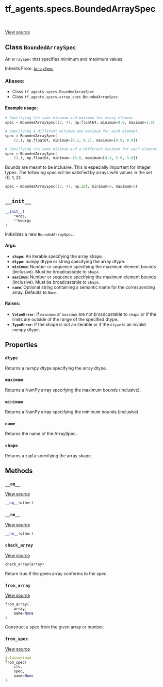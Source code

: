 <div itemscope itemtype="http://developers.google.com/ReferenceObject">
<meta itemprop="name" content="tf_agents.specs.BoundedArraySpec" />
<meta itemprop="path" content="Stable" />
<meta itemprop="property" content="dtype"/>
<meta itemprop="property" content="maximum"/>
<meta itemprop="property" content="minimum"/>
<meta itemprop="property" content="name"/>
<meta itemprop="property" content="shape"/>
<meta itemprop="property" content="__eq__"/>
<meta itemprop="property" content="__init__"/>
<meta itemprop="property" content="__ne__"/>
<meta itemprop="property" content="check_array"/>
<meta itemprop="property" content="from_array"/>
<meta itemprop="property" content="from_spec"/>
</div>

# tf_agents.specs.BoundedArraySpec

<table class="tfo-notebook-buttons tfo-api" align="left">
</table>

<a target="_blank" href="https://github.com/tensorflow/agents/tree/master/tf_agents/specs/array_spec.py">View
source</a>

## Class `BoundedArraySpec`

An `ArraySpec` that specifies minimum and maximum values.

Inherits From: [`ArraySpec`](../../tf_agents/specs/ArraySpec.md)

### Aliases:

* Class `tf_agents.specs.BoundedArraySpec`
* Class `tf_agents.specs.array_spec.BoundedArraySpec`


<!-- Placeholder for "Used in" -->

#### Example usage:

```python
# Specifying the same minimum and maximum for every element.
spec = BoundedArraySpec((3, 4), np.float64, minimum=0.0, maximum=1.0)

# Specifying a different minimum and maximum for each element.
spec = BoundedArraySpec(
    (2,), np.float64, minimum=[0.1, 0.2], maximum=[0.9, 0.9])

# Specifying the same minimum and a different maximum for each element.
spec = BoundedArraySpec(
    (3,), np.float64, minimum=-10.0, maximum=[4.0, 5.0, 3.0])
```

Bounds are meant to be inclusive. This is especially important for
integer types. The following spec will be satisfied by arrays
with values in the set {0, 1, 2}:
```python
spec = BoundedArraySpec((3, 4), np.int, minimum=0, maximum=2)
```

<h2 id="__init__"><code>__init__</code></h2>

```python
__init__(
    *args,
    **kwargs
)
```

Initializes a new `BoundedArraySpec`.

#### Args:

*   <b>`shape`</b>: An iterable specifying the array shape.
*   <b>`dtype`</b>: numpy dtype or string specifying the array dtype.
*   <b>`minimum`</b>: Number or sequence specifying the maximum element bounds
    (inclusive). Must be broadcastable to `shape`.
*   <b>`maximum`</b>: Number or sequence specifying the maximum element bounds
    (inclusive). Must be broadcastable to `shape`.
*   <b>`name`</b>: Optional string containing a semantic name for the
    corresponding array. Defaults to `None`.

#### Raises:

*   <b>`ValueError`</b>: If `minimum` or `maximum` are not broadcastable to
    `shape` or if the limits are outside of the range of the specified dtype.
*   <b>`TypeError`</b>: If the shape is not an iterable or if the `dtype` is an
    invalid numpy dtype.

## Properties

<h3 id="dtype"><code>dtype</code></h3>

Returns a numpy dtype specifying the array dtype.

<h3 id="maximum"><code>maximum</code></h3>

Returns a NumPy array specifying the maximum bounds (inclusive).

<h3 id="minimum"><code>minimum</code></h3>

Returns a NumPy array specifying the minimum bounds (inclusive).

<h3 id="name"><code>name</code></h3>

Returns the name of the ArraySpec.

<h3 id="shape"><code>shape</code></h3>

Returns a `tuple` specifying the array shape.

## Methods

<h3 id="__eq__"><code>__eq__</code></h3>

<a target="_blank" href="https://github.com/tensorflow/agents/tree/master/tf_agents/specs/array_spec.py">View
source</a>

``` python
__eq__(other)
```

<h3 id="__ne__"><code>__ne__</code></h3>

<a target="_blank" href="https://github.com/tensorflow/agents/tree/master/tf_agents/specs/array_spec.py">View
source</a>

``` python
__ne__(other)
```

<h3 id="check_array"><code>check_array</code></h3>

<a target="_blank" href="https://github.com/tensorflow/agents/tree/master/tf_agents/specs/array_spec.py">View
source</a>

``` python
check_array(array)
```

Return true if the given array conforms to the spec.

<h3 id="from_array"><code>from_array</code></h3>

<a target="_blank" href="https://github.com/tensorflow/agents/tree/master/tf_agents/specs/array_spec.py">View
source</a>

``` python
from_array(
    array,
    name=None
)
```

Construct a spec from the given array or number.

<h3 id="from_spec"><code>from_spec</code></h3>

<a target="_blank" href="https://github.com/tensorflow/agents/tree/master/tf_agents/specs/array_spec.py">View
source</a>

``` python
@classmethod
from_spec(
    cls,
    spec,
    name=None
)
```
